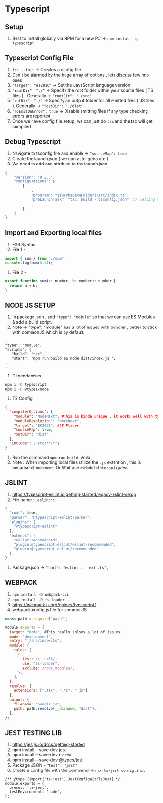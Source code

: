 #  Typescript

## Setup 

1. Best to install globally via NPM for a new PC -> `npm install -g typescript`

## Typescript Config File
 
1. `tsc --init` -> Creates a config file
1. Don't be alarmed by the huge array of options , lets discuss few imp ones
1. `"target": "es2016"` -> Set the JavaScript language version
1. `"rootDir": "./"` ->  Specify the root folder within your source files ( TS files ) . Generally -> `"rootDir": "./src"`
1. `"outDir": "./"` -> Specify an output folder for all emitted files ( JS files ). Generally -> `""outDir": "./dist"`
1. `"noEmitOnError": true` -> Disable emitting files if any type checking errors are reported
1. Once we have config file setup, we can just do `tsc` and the tsc will get compiled

## Debug Typescript

1. Navigate to tsconfig file and enable -> `"sourceMap": true`
1. Create the launch.json ( we can auto-genarate )
1. We need to add one attribute to the launch.json

```js
{
    "version": "0.2.0",
    "configurations": [
        {
            .
            "program": "${workspaceFolder}/src/index.ts",
            "preLaunchTask": "tsc: build - tsconfig.json", // Telling VSCODE to use ts compiler config file
            .
        }
    ]
}
```
## Import and Exporting local files

1. ES6 Syntax
1. File 1 -

```js
import { sum } from "./sum"
console.log(sum(5,5));
```

1. File 2 - 

```js
export function sum(a: number, b: number): number {
  return a + b;
}
```


## NODE JS SETUP

1. In package.json , add `"type": "module"` so that we can use ES Modules & add a build script.
1. Note -> "type": "module" has a lot of issues with bundler , better to stick with commonJS which is by default.

```
.
"type": "module",
"scripts": {
   "build": "tsc",
   "start": "npm run build && node dist/index.js ",
.
.
```


1. Dependencies

```bash
npm i -D typescript
npm i -D @types/node
```

1. TS Config

```json
{
  "compilerOptions": {
    "module": "NodeNext", #This is kinda unique , it works well with types modules
    "moduleResolution": "NodeNext", 
    "target": "ES2020", #JS Flavor
    "sourceMap": true,
    "outDir": "dist"
  },
  "include": ["src/**/*"]
}
```

1. Run the command `npm run build`. Voila
1. Note : When importing local files utilize the `.js` extention , this is because of `nodenext`. Or Wait use `esModuleInterop` I guess

## JSLINT

1. https://typescript-eslint.io/getting-started/legacy-eslint-setup
1. File name : `.eslintrc`

```js
{
  "root": true,
  "parser": "@typescript-eslint/parser",
  "plugins": [
    "@typescript-eslint"
  ],
  "extends": [
    "eslint:recommended",
    "plugin:@typescript-eslint/eslint-recommended",
    "plugin:@typescript-eslint/recommended"
  ]
}
```
1. Package.json -> `"lint": "eslint . --ext .ts",`


## WEBPACK 

1. `npm install -D webpack-cli`
1. `npm install -D ts-loader`
1. https://webpack.js.org/guides/typescript/
1. webpack.config.js file for commonJS 

```js
const path = require("path");

module.exports = {
  target: "node", #This really solves a lot of issues
  mode: "development",
  entry: "./src/index.ts",
  module: {
    rules: [
      {
        test: /\.tsx?$/,
        use: "ts-loader",
        exclude: /node_modules/,
      },
    ],
  },
  resolve: {
    extensions: [".tsx", ".ts", ".js"]
  },
  output: {
    filename: "bundle.js",
    path: path.resolve(__dirname, "dist"),
  },
};

```
## JEST TESTING LIB

1. https://jestjs.io/docs/getting-started
1. npm install --save-dev jest
1. npm install --save-dev ts-jest
1. npm install --save-dev @types/jest
1. Package JSON - `"test": "jest"`
1. Create a config file with the command -> `npx ts-jest config:init`

```
/** @type {import('ts-jest').JestConfigWithTsJest} */
module.exports = {
  preset: 'ts-jest',
  testEnvironment: 'node',
};
```

